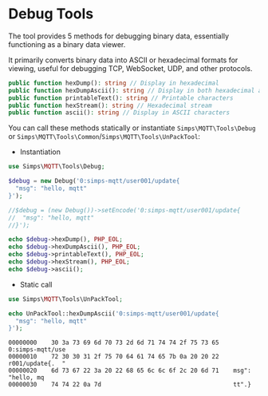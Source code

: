 # Debug Tools

The tool provides 5 methods for debugging binary data, essentially functioning as a binary data viewer.

It primarily converts binary data into ASCII or hexadecimal formats for viewing, useful for debugging TCP, WebSocket, UDP, and other protocols.

```php
public function hexDump(): string // Display in hexadecimal
public function hexDumpAscii(): string // Display in both hexadecimal and corresponding ASCII characters
public function printableText(): string // Printable characters
public function hexStream(): string // Hexadecimal stream
public function ascii(): string // Display in ASCII characters
```

You can call these methods statically or instantiate `Simps\MQTT\Tools\Debug` or `Simps\MQTT\Tools\Common`/`Simps\MQTT\Tools\UnPackTool`:

- Instantiation

```php
use Simps\MQTT\Tools\Debug;

$debug = new Debug('0:simps-mqtt/user001/update{
  "msg": "hello, mqtt"
}');

//$debug = (new Debug())->setEncode('0:simps-mqtt/user001/update{
//  "msg": "hello, mqtt"
//}');

echo $debug->hexDump(), PHP_EOL;
echo $debug->hexDumpAscii(), PHP_EOL;
echo $debug->printableText(), PHP_EOL;
echo $debug->hexStream(), PHP_EOL;
echo $debug->ascii();
```

- Static call

```php
use Simps\MQTT\Tools\UnPackTool;

echo UnPackTool::hexDumpAscii('0:simps-mqtt/user001/update{
  "msg": "hello, mqtt"
}');
```

```text
00000000    30 3a 73 69 6d 70 73 2d 6d 71 74 74 2f 75 73 65    0:simps-mqtt/use
00000010    72 30 30 31 2f 75 70 64 61 74 65 7b 0a 20 20 22    r001/update{.  "
00000020    6d 73 67 22 3a 20 22 68 65 6c 6c 6f 2c 20 6d 71    msg": "hello, mq
00000030    74 74 22 0a 7d                                     tt".}
```

